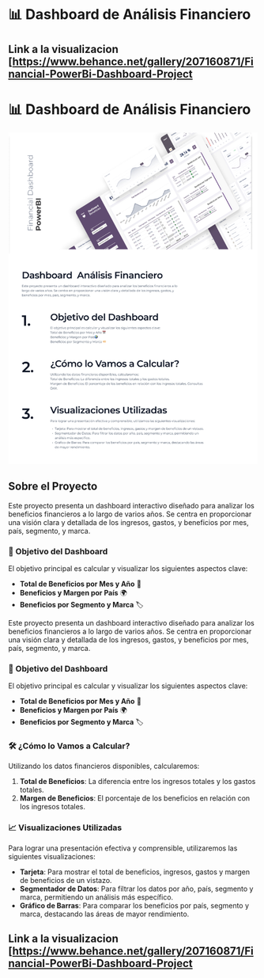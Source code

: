# 📊 Dashboard de Análisis Financiero

## Link a la visualizacion [https://www.behance.net/gallery/207160871/Financial-PowerBi-Dashboard-Project

# 📊 Dashboard de Análisis Financiero

![Descripción del dashboard](dashboad.png)





## Sobre el Proyecto
Este proyecto presenta un dashboard interactivo diseñado para analizar los beneficios financieros a lo largo de varios años. Se centra en proporcionar una visión clara y detallada de los ingresos, gastos, y beneficios por mes, país, segmento, y marca.

### 🚀 Objetivo del Dashboard
El objetivo principal es calcular y visualizar los siguientes aspectos clave:
- **Total de Beneficios por Mes y Año** 📅
- **Beneficios y Margen por País** 🌍
- **Beneficios por Segmento y Marca** 🏷️

Este proyecto presenta un dashboard interactivo diseñado para analizar los beneficios financieros a lo largo de varios años. Se centra en proporcionar una visión clara y detallada de los ingresos, gastos, y beneficios por mes, país, segmento, y marca.
### 🚀 Objetivo del Dashboard
El objetivo principal es calcular y visualizar los siguientes aspectos clave:
- **Total de Beneficios por Mes y Año** 📅
- **Beneficios y Margen por País** 🌍
- **Beneficios por Segmento y Marca** 🏷️
### 🛠️ ¿Cómo lo Vamos a Calcular?
Utilizando los datos financieros disponibles, calcularemos:
1. **Total de Beneficios**: La diferencia entre los ingresos totales y los gastos totales.
2. **Margen de Beneficios**: El porcentaje de los beneficios en relación con los ingresos totales.
### 📈 Visualizaciones Utilizadas
Para lograr una presentación efectiva y comprensible, utilizaremos las siguientes visualizaciones:
- **Tarjeta**: Para mostrar el total de beneficios, ingresos, gastos y margen de beneficios de un vistazo.
- **Segmentador de Datos**: Para filtrar los datos por año, país, segmento y marca, permitiendo un análisis más específico.
- **Gráfico de Barras**: Para comparar los beneficios por país, segmento y marca, destacando las áreas de mayor rendimiento.

## Link a la visualizacion [https://www.behance.net/gallery/207160871/Financial-PowerBi-Dashboard-Project
